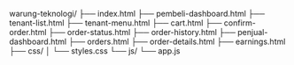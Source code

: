 warung-teknologi/
├── index.html
├── pembeli-dashboard.html
├── tenant-list.html
├── tenant-menu.html
├── cart.html
├── confirm-order.html
├── order-status.html
├── order-history.html
├── penjual-dashboard.html
├── orders.html
├── order-details.html
├── earnings.html
├── css/
│   └── styles.css
└── js/
    └── app.js
